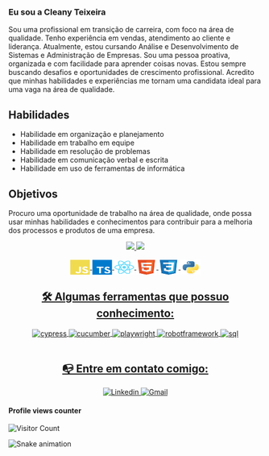 ### Eu sou a Cleany Teixeira

Sou uma profissional em transição de carreira, com foco na área de qualidade. Tenho experiência em vendas, atendimento ao cliente e liderança. Atualmente, estou cursando Análise e Desenvolvimento de Sistemas e Administração de Empresas.
Sou uma pessoa proativa, organizada e com facilidade para aprender coisas novas. Estou sempre buscando desafios e oportunidades de crescimento profissional.
Acredito que minhas habilidades e experiências me tornam uma candidata ideal para uma vaga na área de qualidade.

## Habilidades

* Habilidade em organização e planejamento
* Habilidade em trabalho em equipe
* Habilidade em resolução de problemas
* Habilidade em comunicação verbal e escrita
* Habilidade em uso de ferramentas de informática

## Objetivos

Procuro uma oportunidade de trabalho na área de qualidade, onde possa usar minhas habilidades e conhecimentos para contribuir para a melhoria dos processos e produtos de uma empresa.

<div align="center">
  <a href="https://github.com/cleanyteixeira"> 
  <img height="180em" src="https://github-readme-stats-sigma-five.vercel.app/api?username=cleanyteixeira&show_icons=true&theme=dracula&include_all_commits=true&count_private=true"/>
  <img height="180em" src="https://github-readme-stats-sigma-five.vercel.app/api/top-langs/?username=cleanyteixeira&layout=compact&langs_count=7&theme=dracula"/>
</div>

<div style="display: inline_block" align="center"><br>
  <img align="center" alt="Rafa-Js" height="30" width="40" src="https://raw.githubusercontent.com/devicons/devicon/master/icons/javascript/javascript-plain.svg">
  <img align="center" alt="Rafa-Ts" height="30" width="40" src="https://raw.githubusercontent.com/devicons/devicon/master/icons/typescript/typescript-plain.svg">
  <img align="center" alt="Rafa-React" height="30" width="40" src="https://raw.githubusercontent.com/devicons/devicon/master/icons/react/react-original.svg">
  <img align="center" alt="Rafa-HTML" height="30" width="40" src="https://raw.githubusercontent.com/devicons/devicon/master/icons/html5/html5-original.svg">
  <img align="center" alt="Rafa-CSS" height="30" width="40" src="https://raw.githubusercontent.com/devicons/devicon/master/icons/css3/css3-original.svg">
  <img align="center" alt="Rafa-Python" height="30" width="40" src="https://raw.githubusercontent.com/devicons/devicon/master/icons/python/python-original.svg">
</div>

#### <h2 align="center" dir="auto">🛠️ Algumas ferramentas que possuo conhecimento: </h2>
<div align="center"><div style="display: inline_block">
<img align="center" alt="cypress" src="https://img.shields.io/badge/Cypress-17202C?style=for-the-badge&logo=cypress&logoColor=white"/>
<img align="center" alt="cucumber" src="https://img.shields.io/badge/Cucumber-43B02A?style=for-the-badge&logo=cucumber&logoColor=white"/>
<img align="center" alt="playwright" src="https://img.shields.io/badge/Playwright-45ba4b?style=for-the-badge&logo=Playwright&logoColor=white"/>
<img align="center" alt="robotframework" src="https://img.shields.io/badge/Robot%20Framework-000000?style=for-the-badge&logo=robot-framework&logoColor=white"/>
<img align="center" alt="sql" src="https://img.shields.io/badge/Microsoft_SQL_Server-CC2927?style=for-the-badge&logo=microsoft-sql-server&logoColor=white"/>
</div></div><br>


#### <h2 align="center" dir="auto">📭 Entre em contato comigo: </h2>
<div align="center">
  <a href="https://www.linkedin.com/in/cleanyteixeira/">
    <img src="https://img.shields.io/badge/LinkedIn-0077B5?style=for-the-badge&logo=linkedin&logoColor=white" alt="Linkedin">
  </a>
  <a href="mailto:cleanyteixeira02@gmail.com?subject=Ola%20Giulianni,%20Venho%20do%20Github">
    <img src="https://img.shields.io/badge/Gmail-D14836?style=for-the-badge&logo=gmail&logoColor=white" alt="Gmail">
  </a>
</div>



#### Profile views counter
  ![Visitor Count](https://profile-counter.glitch.me/{cleanyteixeira}/count.svg)



  ![Snake animation](https://github.com/cleanyteixeira/cleanyteixeira/blob/outout/github-contribution-grid-snake.sgv)


